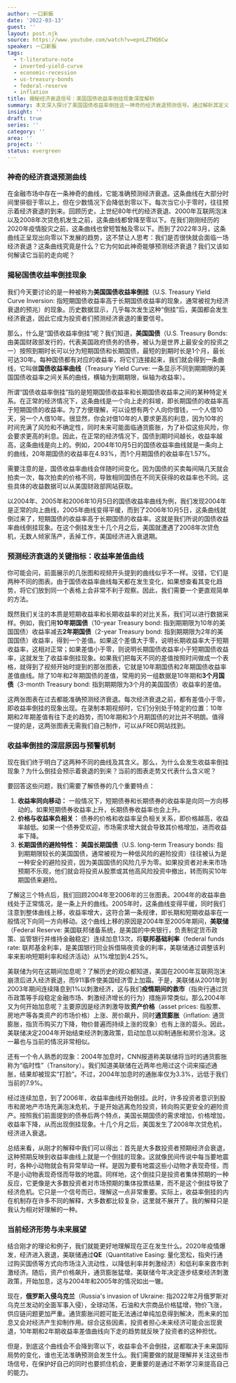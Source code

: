 ```yaml
---
author: 一口新飯
date: '2022-03-13'
guest: ''
layout: post.njk
source: https://www.youtube.com/watch?v=epnLZTHQ6Cw
speaker: 一口新飯
tags:
  - t-literature-note
  - inverted-yield-curve
  - economic-recession
  - us-treasury-bonds
  - federal-reserve
  - inflation
title: 揭秘经济衰退信号：美国国债收益率倒挂现象深度解析
summary: 本文深入探讨了美国国债收益率倒挂这一神奇的经济衰退预测信号。通过解析其定义、历史表现、内在机制及当前走势，帮助读者理解这一关键金融指标如何反映投资者对未来经济的预期。
insight: ''
draft: true
series: ''
category: ''
area: ''
project: ''
status: evergreen
---
```

### 神奇的经济衰退预测曲线

在金融市场中存在一条神奇的曲线，它能准确预测经济衰退。这条曲线在大部分时间里徘徊于零以上，但在少数情况下会降低到零以下。每次当它小于零时，往往预示着经济衰退的到来。回顾历史，上世纪80年代的经济衰退、2000年互联网泡沫以及2008年次贷危机发生之前，这条曲线都曾降至零以下。在我们刚刚经历的2020年疫情股灾之前，这条曲线也曾短暂触及零以下。而到了2022年3月，这条曲线正呈现出向零以下发展的趋势，这不禁让人思考：我们是否很快就会面临一场经济衰退？这条曲线究竟是什么？它为何如此神奇能够预测经济衰退？我们又该如何解读它当前的走向呢？

### 揭秘国债收益率倒挂现象

我们今天要讨论的是一种被称为**美国国债收益率倒挂**（U.S. Treasury Yield Curve Inversion: 指短期国债收益率高于长期国债收益率的现象，通常被视为经济衰退的预兆）的现象。历史数据显示，几乎每次发生这种“倒挂”后，美国都会发生经济衰退，因此它成为投资者们预测经济衰退的重要信号。

那么，什么是“国债收益率倒挂”呢？我们知道，**美国国债**（U.S. Treasury Bonds: 由美国财政部发行的，代表美国政府债务的债券，被认为是世界上最安全的投资之一）按照到期时长可以分为短期国债和长期国债，最短的到期时长是1个月，最长可达30年。每种国债都有对应的收益率，将它们连接起来，我们就会得到一条曲线，它叫做**国债收益率曲线**（Treasury Yield Curve: 一条显示不同到期期限的美国国债收益率之间关系的曲线，横轴为到期期限，纵轴为收益率）。

所谓“国债收益率倒挂”指的是短期国债收益率和长期国债收益率之间的某种特定关系。在正常的经济情况下，这条曲线是一个向上走的斜坡，即长期国债的收益率高于短期国债的收益率。为了方便理解，可以设想有两个人向你借钱，一个人借10天，另一个人借10年。很显然，你会对借10年的人要求更高的利息，因为10年的时间充满了风险和不确定性，同时未来可能面临通货膨胀，为了补偿这些风险，你会要求更高的利息。因此，在正常的经济情况下，国债到期时间越长，收益率越高，这条曲线是向上的。例如，2004年10月5日的国债收益率曲线就是一条向上的曲线，20年期国债的收益率在4.93%，而1个月期国债的收益率在1.57%。

需要注意的是，国债收益率曲线会伴随时间变化。因为国债的买卖每间隔几天就会拍卖一次，每次拍卖的价格不同，导致相同国债在不同天获得的收益率也不同。这些具体的收益数据可以从美国财政部网站获取。

以2004年、2005年和2006年10月5日的国债收益率曲线为例，我们发现2004年是正常的向上曲线，2005年曲线变得平缓，而到了2006年10月5日，这条曲线就倒过来了，短期国债的收益率高于长期国债的收益率。这就是我们所说的国债收益率曲线倒挂现象。在这个倒挂发生十几个月之后，美国就遭遇了2008年次贷危机，无数人倾家荡产，丢掉工作，美国经济进入衰退期。

### 预测经济衰退的关键指标：收益率差值曲线

你可能会问，前面展示的几张图和视频开头提到的曲线似乎不一样。没错，它们是两种不同的图表。由于国债收益率曲线每天都在发生变化，如果想查看其变化趋势，将它们放到同一个表格上会非常不利于观察。因此，我们需要一个更直观简单的方法。

既然我们关注的本质是短期收益率和长期收益率的对比关系，我们可以进行数据采样。例如，我们用**10年期国债**（10-year Treasury bond: 指到期期限为10年的美国国债）收益率减去**2年期国债**（2-year Treasury bond: 指到期期限为2年的美国国债）收益率，得到一个差值。如果这个差值大于零，说明长期收益率大于短期收益率，这相对正常；如果差值小于零，则说明长期国债收益率小于短期国债收益率，这就发生了收益率倒挂现象。如果我们把每天不同的差值按照时间做成一个表格，就得到了视频开始时提到的那张图表，它就是10年期国债和2年期国债收益率差值曲线。除了10年和2年期国债的差值，常用的另一组数据是10年期和**3个月国债**（3-month Treasury bond: 指到期期限为3个月的美国国债）收益率的差值。

这两张图表在过去都能准确预测经济衰退。每次经济衰退之前，都有差值小于零，即收益率倒挂的现象出现。在录制本期视频时，它们分别处于特定的位置：10年期和2年期差值有往下走的趋势，而10年期和3个月期国债的对比并不明朗。值得一提的是，这两张图表无需我们自己制作，可以从FRED网站找到。

### 收益率倒挂的深层原因与预警机制

现在我们终于明白了这两种不同的曲线及其含义。那么，为什么会发生收益率倒挂现象？为什么倒挂会预示着衰退的到来？当前的图表走势又代表什么含义呢？

要回答这些问题，我们需要了解债券的几个重要特点：
1.  **收益率同向移动：** 一般情况下，短期债券和长期债券的收益率是向同一方向移动的。如果短期债券收益率上升，长期债券收益率也会上升。
2.  **价格与收益率负相关：** 债券的价格和收益率呈负相关关系，即价格越高，收益率越低。如果一个债券受欢迎，市场需求增大就会导致其价格增加，进而收益率下降。
3.  **长期国债的避险特性：** **美国长期国债**（U.S. long-term Treasury bonds: 指到期期限较长的美国国债，通常被视为一种低风险的避险投资）往往被认为是一种安全的避险投资，因为美国国债的风险几乎为零。如果投资者对未来市场预期不乐观，他们就会将投资从股票或其他高风险投资中撤出，转而购买10年期国债来避险。

了解这三个特点后，我们回顾2004年至2006年的三张图表。2004年的收益率曲线处于正常情况，是一条上升的曲线。2005年时，这条曲线变得平缓，同时我们注意到整体曲线上移，收益率增大，这符合第一条规律，即长期和短期收益率在一般情况下向同一方向移动。这个曲线上移的原因是2004年至2005年期间，**美联储**（Federal Reserve: 美国联邦储备系统，是美国的中央银行，负责制定货币政策、监管银行并维持金融稳定）连续加息13次，将**联邦基础利率**（federal funds rate: 联邦基金利率，是美国银行同业拆借隔夜资金的利率，美联储通过调整该利率来影响短期利率和经济活动）从1%增加到4.25%。

美联储为何在这期间加息呢？了解历史的观众都知道，美国在2000年互联网泡沫崩溃后进入经济衰退，而911事件使美国经济雪上加霜。于是，美联储从2001年到2003年期间连续降息到1%以刺激经济，这与我们**疫情期间的救市**（指央行通过货币政策等手段稳定金融市场、刺激经济增长的行为）措施非常类似。那么2004年又为何开始加息呢？主要原因是经济刺激导致**资产价格**（asset prices: 指股票、房地产等各类资产的市场价格）上涨、房价飙升，同时**通货膨胀**（inflation: 通货膨胀，指货币购买力下降，物价普遍而持续上涨的现象）也有上涨的苗头。因此，美联储决定2004年开始结束经济刺激政策，启动加息以抑制通胀和房价泡沫。这一幕也与当前的情况非常相似。

还有一个令人熟悉的现象：2004年加息时，CNN报道称美联储将当时的通货膨胀称为“临时性”（Transitory）。我们知道美联储在近两年也用过这个词来描述通胀，结果却被现实“打脸”。不过，2004年加息时的通胀率仅为3.3%，远低于我们当前的7.9%。

经过连续加息，到了2006年，收益率曲线开始倒挂。此时，许多投资者意识到股市和房地产市场充满泡沫危机，于是开始逃离危险投资，转向购买更安全的避险资产。按照我们前面提到的债券后两个特点，美国长期国债的需求增加，价格增加，收益率下降，从而出现倒挂现象。十几个月之后，美国发生了2008年次贷危机，经济进入衰退。

总结来看，从刚才的解释中我们可以得出：首先是大多数投资者预期经济会衰退，这种预期反映到收益率曲线上就是一个倒挂的现象。这就像民间传说中每当要地震时，各种小动物就会有异常举动一样。是因为要有地震这些小动物才表现奇怪，而不是小动物表现奇怪而导致的地震。同样地，这个倒挂只是投资者集体预期的一种反应，它更像是大多数投资者对市场预期的集体投票结果，而不是这个倒挂导致了经济危机。它只是一个信号而已，理解这一点非常重要。实际上，收益率倒挂的内在机制存在许多不同的解释，大多数都比较复杂，这里就不展开了。我的解释只是我认为相对好理解的一种。

### 当前经济形势与未来展望

结合刚才的理论和例子，我们就能更好地理解现在正在发生什么。2020年疫情爆发，经济进入衰退，美联储通过**QE**（Quantitative Easing: 量化宽松，指央行通过购买国债等方式向市场注入流动性，以降低利率并刺激经济）和低利率来救市刺激经济。随后，资产价格飙升，通货膨胀猛增。美联储今年决定逐步结束经济刺激政策，开始加息，这与2004年和2005年的情况如出一辙。

现在，**俄罗斯入侵乌克兰**（Russia's invasion of Ukraine: 指2022年2月俄罗斯对乌克兰发动的全面军事入侵），全球动荡，石油和大宗商品价格猛增，物价飞涨，供应链问题更加严重。通货膨胀问题可能无法通过单纯加息得到解决，而未来的加息又会对经济产生抑制作用。综合这些因素，投资者担心未来经济可能会出现衰退，10年期和2年期收益率差值曲线向下走的趋势就反映了投资者的这种担忧。

但是，到底这个曲线会不会降到零以下，收益率会不会倒挂，这都取决于未来国际局势的变化，谁也无法准确预测会发生什么。我们需要做的就是理解并关注这些市场信号，在保护好自己的同时也要抓住机会，更重要的是通过不断学习来提高自己的能力。